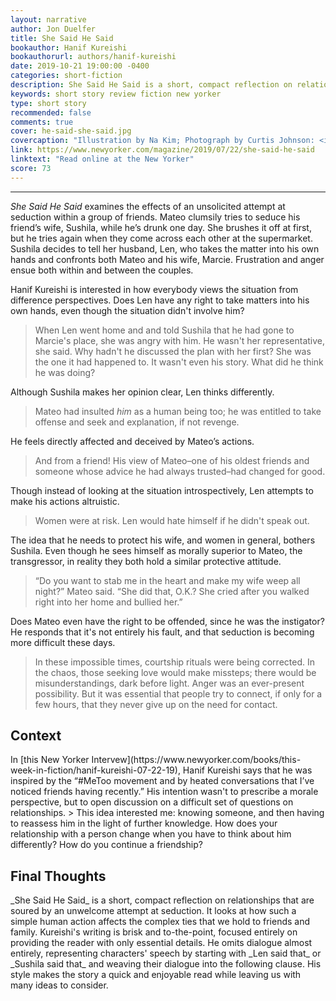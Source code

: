 ```yaml
---
layout: narrative
author: Jon Duelfer
title: She Said He Said
bookauthor: Hanif Kureishi
bookauthorurl: authors/hanif-kureishi
date: 2019-10-21 19:00:00 -0400
categories: short-fiction
description: She Said He Said is a short, compact reflection on relationships that are soured by an unwelcome attempt at seduction. Kureishi's writing is brisk and to-the-point, focused entirely on providing the reader with only the essential details.
keywords: short story review fiction new yorker
type: short story
recommended: false
comments: true
cover: he-said-she-said.jpg
covercaption: "Illustration by Na Kim; Photograph by Curtis Johnson: <i>The New Yorker's</i> cover photo."
link: https://www.newyorker.com/magazine/2019/07/22/she-said-he-said
linktext: "Read online at the New Yorker"
score: 73
---
```

<hr/>

_She Said He Said_ examines the effects of an unsolicited attempt at seduction within a group of friends. Mateo clumsily tries to seduce his friend’s wife, Sushila, while he’s drunk one day. She brushes it off at first, but he tries again when they come across each other at the supermarket. Sushila decides to tell her husband, Len, who takes the matter into his own hands and confronts both Mateo and his wife, Marcie. Frustration and anger ensue both within and between the couples.

Hanif Kureishi is interested in how everybody views the situation from difference perspectives. Does Len have any right to take matters into his own hands, even though the situation didn't involve him?
> When Len went home and and told Sushila that he had gone to Marcie's place, she was angry with him. He wasn't her representative, she said. Why hadn't he discussed the plan with her first? She was the one it had happened to. It wasn't even his story. What did he think he was doing?

Although Sushila makes her opinion clear, Len thinks differently.
> Mateo had insulted *him* as a human being too; he was entitled to take offense and seek and explanation, if not revenge.

He feels directly affected and deceived by Mateo’s actions.
> And from a friend! His view of Mateo–one of his oldest friends and someone whose advice he had always trusted–had changed for good.

Though instead of looking at the situation introspectively, Len attempts to make his actions altruistic.
> Women were at risk. Len would hate himself if he didn't speak out.

The idea that he needs to protect his wife, and women in general, bothers Sushila. Even though he sees himself as morally superior to Mateo, the transgressor, in reality they both hold a similar protective attitude.
> “Do you want to stab me in the heart and make my wife weep all night?” Mateo said. “She did that, O.K.? She cried after you walked right into her home and bullied her.”

Does Mateo even have the right to be offended, since he was the instigator? He responds that it's not entirely his fault, and that seduction is becoming more difficult these days.
> In these impossible times, courtship rituals were being corrected. In the chaos, those seeking love would make missteps; there would be misunderstandings, dark before light. Anger was an ever-present possibility. But it was essential that people try to connect, if only for a few hours, that they never give up on the need for contact.

<h2><strong>Context</strong></h2>
In [this New Yorker Intervew](https://www.newyorker.com/books/this-week-in-fiction/hanif-kureishi-07-22-19), Hanif Kureishi says that he was inspired by the “#MeToo movement and by heated conversations that I’ve noticed friends having recently.” His intention wasn't to prescribe a morale perspective, but to open discussion on a difficult set of questions on relationships.
> This idea interested me: knowing someone, and then having to reassess him in the light of further knowledge. How does your relationship with a person change when you have to think about him differently? How do you continue a friendship?

<h2><strong>Final Thoughts</strong></h2>
_She Said He Said_ is a short, compact reflection on relationships that are soured by an unwelcome attempt at seduction. It looks at how such a simple human action affects the complex ties that we hold to friends and family. Kureishi's writing is brisk and to-the-point, focused entirely on providing the reader with only essential details. He omits dialogue almost entirely, representing characters' speech by starting with _Len said that_ or _Sushila said that_ and weaving their dialogue into the following clause. His style makes the story a quick and enjoyable read while leaving us with many ideas to consider.